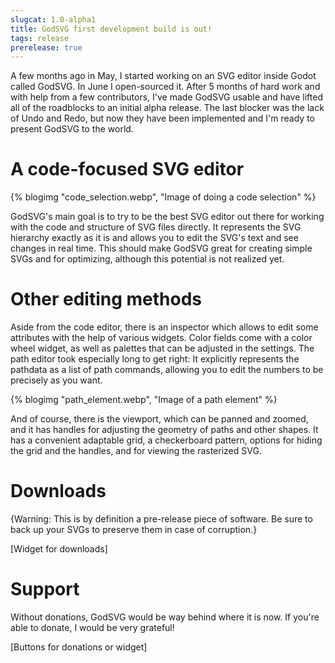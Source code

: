 ```yaml
---
slugcat: 1.0-alpha1
title: GodSVG first development build is out!
tags: release
prerelease: true
---
```


A few months ago in May, I started working on an SVG editor inside Godot called GodSVG. In June I open-sourced it. After 5 months of hard work and with help from a few contributors, I've made GodSVG usable and have lifted all of the roadblocks to an initial alpha release. The last blocker was the lack of Undo and Redo, but now they have been implemented and I'm ready to present GodSVG to the world. 

# A code-focused SVG editor

{% blogimg "code_selection.webp", "Image of doing a code selection" %}

GodSVG's main goal is to try to be the best SVG editor out there for working with the code and structure of SVG files directly. It represents the SVG hierarchy exactly as it is and allows you to edit the SVG's text and see changes in real time. This should make GodSVG great for creating simple SVGs and for optimizing, although this potential is not realized yet.

# Other editing methods

Aside from the code editor, there is an inspector which allows to edit some attributes with the help of various widgets. Color fields come with a color wheel widget, as well as palettes that can be adjusted in the settings. The path editor took especially long to get right: It explicitly represents the pathdata as a list of path commands, allowing you to edit the numbers to be precisely as you want.

{% blogimg "path_element.webp", "Image of a path element" %}

And of course, there is the viewport, which can be panned and zoomed, and it has handles for adjusting the geometry of paths and other shapes. It has a convenient adaptable grid, a checkerboard pattern, options for hiding the grid and the handles, and for viewing the rasterized SVG.

# Downloads

{Warning: This is by definition a pre-release piece of software. Be sure to back up your SVGs to preserve them in case of corruption.}

[Widget for downloads]

# Support

Without donations, GodSVG would be way behind where it is now. If you're able to donate, I would be very grateful!

[Buttons for donations or widget]
